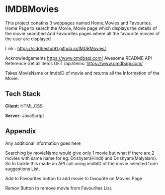 # IMDBMovies

This project conatins 3 webpages named Home,Movies and Favourites. Home Page to search the Movie, Movie page which displays the details of the movie searched And Favourites pages where all the favourite movies of the user are displayed

Link : https://siddheshd91.github.io/IMDBMovies/

Acknowledgements
https://www.omdbapi.com/
Awesome README
API Reference
Get all items
  GET /api/items: https://www.omdbapi.com/

Takes MovieName or ImdbID of movie and returns all the Information of the Movie.


## Tech Stack
**Client:** HTML,CSS

**Server:** JavaScript


## Appendix

Any additional information goes here

Searching by movieName would give only 1 movie but what if there are 2 movies with same name for eg: Drishyam(Hindi) and Drishyam(Malyalam).
So to tackle this made an API call using imdbID of the movie selected from suggestions List.

Add to Favourites button to add movie to favourite on Movies Page

Remov Button to remove movie from Favourites List.
